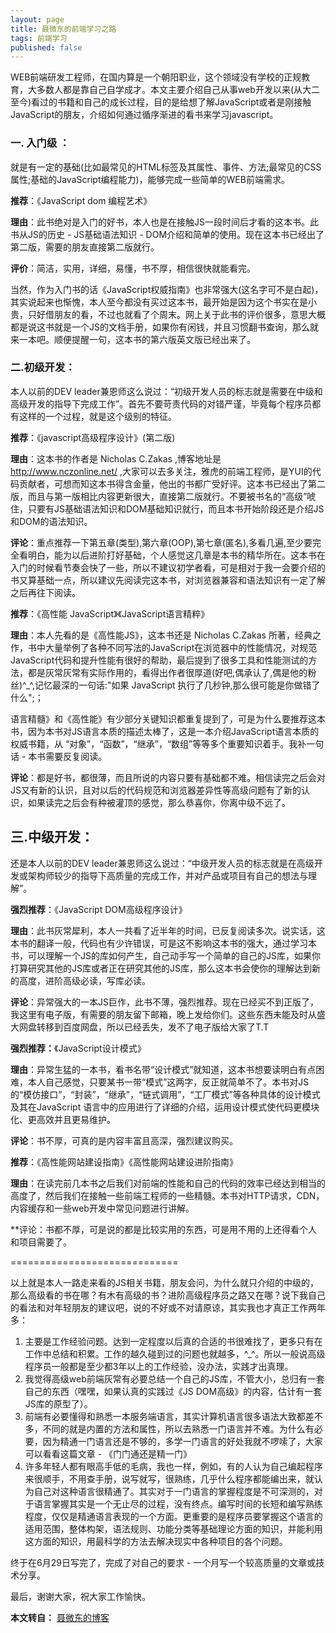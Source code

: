 ```yaml
---
layout: page
title: 聂微东的前端学习之路
tags: 前端学习
published: false
---
```



WEB前端研发工程师，在国内算是一个朝阳职业，这个领域没有学校的正规教育，大多数人都是靠自己自学成才。本文主要介绍自己从事web开发以来(从大二至今)看过的书籍和自己的成长过程，目的是给想了解JavaScript或者是刚接触JavaScript的朋友，介绍如何通过循序渐进的看书来学习javascript。

 

### 一. 入门级 ：
就是有一定的基础(比如最常见的HTML标签及其属性、事件、方法;最常见的CSS属性;基础的JavaScript编程能力)，能够完成一些简单的WEB前端需求。

**推荐**：《JavaScript dom 编程艺术》

**理由**：此书绝对是入门的好书，本人也是在接触JS一段时间后才看的这本书。此书从JS的历史 - JS基础语法知识 - DOM介绍和简单的使用。现在这本书已经出了第二版，需要的朋友直接第二版就行。

**评价**：简洁，实用，详细，易懂，书不厚，相信很快就能看完。

当然，作为入门书的话《JavaScript权威指南》也非常强大(这名字可不是白起)，其实说起来也惭愧，本人至今都没有买过这本书，最开始是因为这个书实在是小贵，只好借朋友的看，不过也就看了个周末。网上关于此书的评价很多，意思大概都是说这书就是一个JS的文档手册，如果你有闲钱，并且习惯翻书查询，那么就来一本吧。顺便提醒一句，这本书的第六版英文版已经出来了。

 

### 二.初级开发：
本人以前的DEV leader兼恩师这么说过：“初级开发人员的标志就是需要在中级和高级开发的指导下完成工作”。首先不要苛责代码的对错严谨，毕竟每个程序员都有这样的一个过程，就是这个级别的特征。

**推荐**：《javascript高级程序设计》(第二版)

**理由**：这本书的作者是 Nicholas C.Zakas ,博客地址是 http://www.nczonline.net/ ,大家可以去多关注，雅虎的前端工程师，是YUI的代码贡献者，可想而知这本书得含金量，他出的书都广受好评。这本书已经出了第二版，而且与第一版相比内容更新很大，直接第二版就行。不要被书名的“高级”唬住，只要有JS基础语法知识和DOM基础知识就行，而且本书开始阶段还是介绍JS和DOM的语法知识。

**评论**：重点推荐一下第五章(类型),第六章(OOP),第七章(匿名),多看几遍,至少要完全看明白，能为以后进阶打好基础，个人感觉这几章是本书的精华所在。这本书在入门的时候看节奏会快了一些，所以不建议初学者看，可是相对于我一会要介绍的书又算基础一点，所以建议先阅读完这本书，对浏览器兼容和语法知识有一定了解之后再往下阅读。

**推荐**：《高性能 JavaScript》《JavaScript语言精粹》

**理由**：本人先看的是《高性能JS》，这本书还是 Nicholas C.Zakas 所著，经典之作，书中大量举例了各种不同写法的JavaScript在浏览器中的性能情况，对规范JavaScript代码和提升性能有很好的帮助，最后提到了很多工具和性能测试的方法，都是灰常灰常有实际作用的，看得出作者很厚道(好吧,偶承认了,偶是他的粉丝)^_^,记忆最深的一句话:"如果 JavaScript 执行了几秒钟,那么很可能是你做错了什么";；

语言精髓》和《高性能》有少部分关键知识都重复提到了，可是为什么要推荐这本书，因为本书对JS语言本质的描述太棒了，这是一本介绍JavaScript语言本质的权威书籍，从 “对象”，“函数”，“继承”，“数组”等等多个重要知识着手。我补一句话 - 本书需要反复阅读。

**评论**：都是好书，都很薄，而且所说的内容只要有基础都不难。相信读完之后会对JS又有新的认识，且对以后的代码规范和浏览器差异性等高级问题有了新的认识，如果读完之后会有种被灌顶的感觉，那么恭喜你，你离中级不远了。

 

## 三.中级开发：
还是本人以前的DEV  leader兼恩师这么说过：“中级开发人员的标志就是在高级开发或架构师较少的指导下高质量的完成工作，并对产品或项目有自己的想法与理解”。

**强烈推荐**：《JavaScript DOM高级程序设计》

**理由**：此书灰常犀利，本人一共看了近半年的时间，已反复阅读多次。说实话，这本书的翻译一般，代码也有少许错误，可是这不影响这本书的强大，通过学习本书，可以理解一个JS的库如何产生，自己动手写一个简单的自己的JS库，如果你打算研究其他的JS库或者正在研究其他的JS库，那么这本书会使你的理解达到新的高度，进阶高级必读，写库必读。

**评论**：异常强大的一本JS巨作，此书不薄，强烈推荐。现在已经买不到正版了，我这里有电子版，有需要的朋友留下邮箱，晚上发给你们。这些东西未能及时从盛大网盘转移到百度网盘，所以已经丢失，发不了电子版给大家了T.T

**强烈推荐：**《JavaScript设计模式》

**理由**：异常生猛的一本书，看书名带“设计模式”就知道，这本书想要读明白有点困难，本人自己感觉，只要某书一带“模式”这两字，反正就简单不了。本书对JS的“模仿接口”，“封装”，“继承”，“链式调用”，“工厂模式”等各种具体的设计模式及其在JavaScript 语言中的应用进行了详细的介绍，运用设计模式使代码更模块化、更高效并且更易维护。

**评论**：书不厚，可真的是内容丰富且高深，强烈建议购买。

**推荐**：《高性能网站建设指南》《高性能网站建设进阶指南》

**理由**：在读完前几本书之后我们对前端的性能和自己的代码的效率已经达到相当的高度了，然后我们在接触一些前端工程师的一些精髓。本书对HTTP请求，CDN，内容缓存和一些web开发中常见问题进行讲解。

**评论：书都不厚，可是说的都是比较实用的东西，可是用不用的上还得看个人和项目需要了。

=============================

以上就是本人一路走来看的JS相关书籍，朋友会问，为什么就只介绍的中级的，那么高级看的书在哪？有木有高级的书？进阶高级程序员之路又在哪？说下我自己的看法和对年轻朋友的建议吧，说的不好或不对请原谅，其实我也才真正工作两年多：

1. 主要是工作经验问题。达到一定程度以后真的合适的书很难找了，更多只有在工作中总结和积累。工作的越久碰到过的问题也就越多，^_^。所以一般说高级程序员一般都是至少都3年以上的工作经验，没办法，实践才出真理。
2. 我觉得高级web前端灰常有必要总结一个自己的JS库，不管大小，总归有一套自己的东西（嘿嘿，如果认真的实践过《JS DOM高级》的内容，估计有一套JS库的原型了）。
3. 前端有必要懂得和熟悉一本服务端语言，其实计算机语言很多语法大致都差不多，不同的就是内置的方法和属性，所以去熟悉一门语言并不难。为什么有必要，因为精通一门语言还是不够的，多学一门语言的好处我就不啰嗦了，大家可以看看这篇文章 - 《门门通还是精一门》
4. 许多年轻人都有眼高手低的毛病，我也一样，例如，有的人认为自己编起程序来很顺手，不用查手册，说写就写，很熟练，几乎什么程序都能编出来，就认为自己对这种语言很精通了。其实对于一门语言的掌握程度是不可深测的，对于语言掌握其实是一个无止尽的过程，没有终点。编写时间的长短和编写熟练程度，仅仅是精通语言表现的一个方面。更重要的是程序员要掌握这个语言的适用范围，整体构架，语法规则、功能分类等基础理论方面的知识，并能利用这方面的知识，用最科学的方法去解决现实中各种项目的各个问题。

终于在6月29日写完了，完成了对自己的要求 - 一个月写一个较高质量的文章或技术分享。

最后，谢谢大家，祝大家工作愉快。


**本文转自：** [聂微东的博客][1]

[1]: http://www.cnblogs.com/Darren_code/archive/2011/06/29/javascript-learn.html  "前端学习"